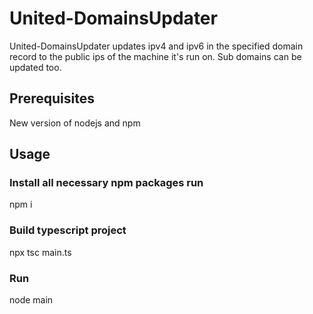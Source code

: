 # United-DomainsUpdater
United-DomainsUpdater updates ipv4 and ipv6 in the specified domain record to the public ips of the machine it's run on. Sub domains can be updated too.

## Prerequisites
New version of nodejs and npm

## Usage
### Install all necessary npm packages run
npm i

### Build typescript project
npx tsc main.ts

### Run
node main
